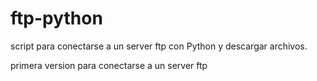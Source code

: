 # ftp-python
script para conectarse a un server ftp con Python y descargar archivos.

primera version para conectarse a un server ftp
